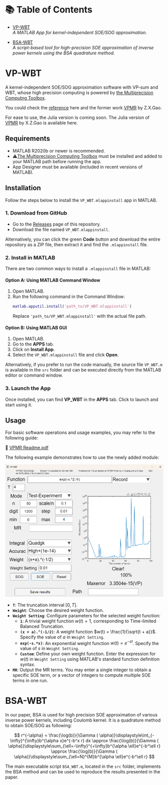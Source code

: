 # 📚 Table of Contents

- [VP-WBT](#vp-wbt)  
  *A MATLAB App for kernel-independent SOE/SOG approximation.*
  
- [BSA-WBT](#bsa-wbt)  
  *A script-based tool for high-precision SOE approximation of inverse power kernels using the BSA quadrature method.*


# VP-WBT
A kernel-independent SOE/SOG approximation software with VP-sum and WBT, whose high precision computing is powered by [the Multiprecision Computng Toolbox](https://www.advanpix.com/). 

You could check the [reference](https://arxiv.org/abs/2503.03183) here and the former work [VPMR](https://github.com/ZXGao97/VPMR) by Z.X.Gao. 

For ease to use, the Julia version is coming soon. The Julia version of [VPMR](https://github.com/HPMolSim/SumOfExpVPMR.jl) by X.Z.Gao is available here. 


## Requirements

- MATLAB R2020b or newer is recommended.
- ⚠️[The Multiprecision Computing Toolbox](https://www.advanpix.com/) must be installed and added to your MATLAB path before running the app.
- App Designer must be available (included in recent versions of MATLAB).

## Installation

Follow the steps below to install the `VP_WBT.mlappinstall` app in MATLAB.

### 1. Download from GitHub

- Go to the [Releases](https://github.com/linyuanshen114/VP-WBT/releases) page of this repository.
- Download the file named `VP_WBT.mlappinstall`.

Alternatively, you can click the green **Code** button and download the entire repository as a ZIP file, then extract it and find the `.mlappinstall` file.

### 2. Install in MATLAB

There are two common ways to install a `.mlappinstall` file in MATLAB:

#### Option A: Using MATLAB Command Window

1. Open MATLAB.
2. Run the following command in the Command Window:
   ```matlab
   matlab.apputil.install('path_to/VP_WBT.mlappinstall')
   ```
   Replace `'path_to/VP_WBT.mlappinstall'` with the actual file path.

#### Option B: Using MATLAB GUI

1. Open MATLAB.
2. Go to the **APPS** tab.
3. Click on **Install App**.
4. Select the `VP_WBT.mlappinstall` file and click **Open**.

Alternatively, if you prefer to run the code manually, the source file `VP_WBT.m` is available in the `src` folder and can be executed directly from the MATLAB editor or command window.

### 3. Launch the App

Once installed, you can find **VP_WBT** in the **APPS** tab. Click to launch and start using it.

## Usage

For basic software operations and usage examples, you may refer to the following guide:

📄 [VPMR Readme.pdf](https://github.com/ZXGao97/VPMR/blob/main/Readme.pdf)

The following example demonstrates how to use the newly added module: 

![](figure/VP-WBT.png)

- **`T`**: The truncation interval $[0, T]$.
- **`Weight`**: Choose the desired weight function.
- **`Weight Setting`**: Configure parameters for the selected weight function:
  - **`1`**: A trivial weight function $w(t) = 1$, corresponding to Time-limited Balanced Truncation.
  - **`(x + a).^(-1/2)`**: A weight function $w(t) = \frac{1}{\sqrt{t + a}}$. Specify the value of $a$ in `Weight Setting`.
  - **`exp(-s.*x)`**: An exponential weight function $w(t) = e^{-st}$. Specify the value of $s$ in `Weight Setting`.
  - **`Custom`**: Define your own weight function. Enter the expression for $w(t)$ in `Weight Setting` using MATLAB's standard function definition syntax.
- **`MR`**: Output the MR terms. You may enter a single integer to obtain a specific SOE term, or a vector of integers to compute multiple SOE terms in one run.


# BSA-WBT
In our paper, BSA is used for high precision SOE approximation of various inverse power kernels, including Coulomb kernel. 
It is a quadrature method to obtain SOE/SOG as following:

$$
r^{-\alpha} = \frac{\log(b)}{\Gamma ( \alpha)}\displaystyle\int_{-\infty}^{\infty}b^{\alpha x}e^{-b^x r} dx \approx \frac{\log(b)}{\Gamma ( \alpha)}\displaystyle\sum_{\ell=-\infty}^{+\infty}b^{\alpha \ell}e^{-b^\ell r} \approx \frac{\log(b)}{\Gamma ( \alpha)}\displaystyle\sum_{\ell=N}^{M}b^{\alpha \ell}e^{-b^\ell r}
$$

The main executable script `BSA_WBT.m`, located in the `src` folder, implements the BSA method and can be used to reproduce the results presented in the paper.
